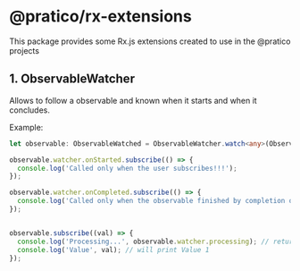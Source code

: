 

# @pratico/rx-extensions

This package provides some Rx.js extensions created to use in the @pratico projects


## 1. ObservableWatcher

Allows to follow a observable and known when it starts and when it concludes.


Example:

```ts
let observable: ObservableWatched = ObservableWatcher.watch<any>(Observable.of(1));

observable.watcher.onStarted.subscribe(() => {
  console.log('Called only when the user subscribes!!!');
});

observable.watcher.onCompleted.subscribe(() => {
  console.log('Called only when the observable finished by completion or error');
});


observable.subscribe((val) => {
  console.log('Processing...', observable.watcher.processing); // returns true while the the observable is running
  console.log('Value', val); // will print Value 1
});
```



